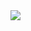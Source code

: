 <!-- <!DOCTYPE html>
<html lang="en">
<body>
  <h1>Hey 🖐️, I'm Galin Georgiev</h1>
  <hr>
  <p> My name is Galin Georgiev and I'm currently a student at <a href="https://github.com/codingburgas">@codingburgas</a> 👨‍🎓. I study all kinds of stuff but I mainly focus on programming! I am a hard back-end and I work on projects mainly in Python 🐍, but a bit of C++ and C# can be seen too. I also like to play sports, but basketball is my favourite 🏀.
  <hr>
  <img align="right" height="300" width="450" alt="java joke" src="https://img.devrant.com/devrant/rant/r_235815_f6MZA.jpg" />

  <h3>Personal Stuff</h3>
  <ul>
    <li> 👨‍💻 Learning C++, C# and Python </li>
    <li> 🚀 All my projects are on <a href="https://github.com/GGGeorgiev20?tab=repositories">Github</a> </li>
    <li> 📪 You can reach me at my <a href="mailto:GGGeorgiev20@codingburgas.bg">email</a> or at my <a href="https://www.linkedin.com/in/galin-georgiev-21164623b/">LinkedIn</a> </li>
    <li> 👀 I love watching informative <a href="https://shattereddisk.github.io/rickroll/rickroll.mp4">videos</a>! </li>
  </ul>
  
  <h3>Hobbies</h3>
  <ul>
    <li> 🧠 Learning new things and expanding my skills </li>
    <li> 💼 Participating in competitions </li>
    <li> ☄️ Working on projects with friends </li>
    <li> 🎧 Listening to music </li>
  </ul>

<hr>

  <h3>Languages I Know:</h3>

<p align="left">
  <a href="https://www.w3schools.com/cpp/"><img src="https://raw.githubusercontent.com/devicons/devicon/master/icons/cplusplus/cplusplus-original.svg" alt="cplusplus" width="44"/> </a>
  <a href="https://docs.microsoft.com/en-us/dotnet/csharp/"> <img src="https://raw.githubusercontent.com/devicons/devicon/master/icons/csharp/csharp-original.svg" alt="csharp" width="44"/> </a>
  <a href="https://www.python.org"> <img src="https://raw.githubusercontent.com/devicons/devicon/master/icons/python/python-original.svg" alt="python" width="44"/> </a>
  <a href="https://www.java.com/en/"> <img src="https://raw.githubusercontent.com/devicons/devicon/master/icons/java/java-original.svg" alt="java" width="44"/> </a>
</p>

<hr>

  <h3>My GitHub</h3>

<details>
  <summary><b>Github Stats</b></summary>
  
  ![Grade](https://github-readme-stats.vercel.app/api?username=gggeorgiev20&show_icons=true&theme=dark&count_private=true)
</details>
<details>
  <summary><b>Top Languages</b></summary>
  
  ![Languages](https://github-readme-stats.vercel.app/api/top-langs/?username=gggeorgiev20&layout=compact&theme=dark&count_private=true)
</details> -->

<img src="https://cdn.discordapp.com/attachments/886147102730760202/1121413281744175124/IMG_0587.jpg"/>